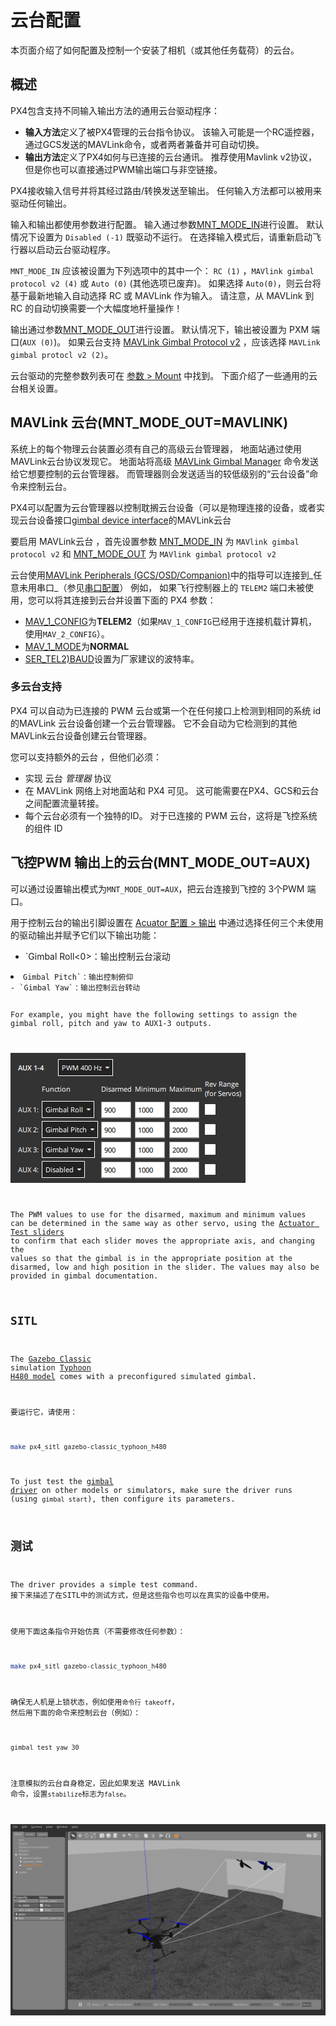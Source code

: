 # 云台配置

本页面介绍了如何配置及控制一个安装了相机（或其他任务载荷）的云台。

## 概述

PX4包含支持不同输入输出方法的通用云台驱动程序：

- **输入方法**定义了被PX4管理的云台指令协议。 该输入可能是一个RC遥控器，通过GCS发送的MAVLink命令，或者两者兼备并可自动切换。
- **输出方法**定义了PX4如何与已连接的云台通讯。 推荐使用Mavlink v2协议，但是你也可以直接通过PWM输出端口与非空链接。

PX4接收输入信号并将其经过路由/转换发送至输出。 任何输入方法都可以被用来驱动任何输出。

输入和输出都使用参数进行配置。 输入通过参数[MNT_MODE_IN](../advanced_config/parameter_reference.md#MNT_MODE_IN)进行设置。 默认情况下设置为 `Disabled (-1)` 既驱动不运行。 在选择输入模式后，请重新启动飞行器以启动云台驱动程序。

`MNT_MODE_IN` 应该被设置为下列选项中的其中一个： `RC (1)` ，`MAVlink gimbal protocol v2 (4)` 或 `Auto (0)` (其他选项已废弃)。 如果选择 `Auto(0)`，则云台将基于最新地输入自动选择 RC 或 MAVLink 作为输入。 请注意，从 MAVLink 到 RC 的自动切换需要一个大幅度地杆量操作！

输出通过参数[MNT_MODE_OUT](../advanced_config/parameter_reference.md#MNT_MODE_OUT)进行设置。 默认情况下，输出被设置为 PXM 端口(`AUX (0)`)。 如果云台支持 [MAVLink Gimbal Protocol v2](https://mavlink.io/en/services/gimbal_v2.html) ，应该选择 `MAVLink gimbal protocl v2 (2)`。

云台驱动的完整参数列表可在 [参数 > Mount](../advanced_config/parameter_reference.md#mount) 中找到。 下面介绍了一些通用的云台相关设置。

## MAVLink 云台(MNT_MODE_OUT=MAVLINK)

系统上的每个物理云台装置必须有自己的高级云台管理器， 地面站通过使用MAVLink云台协议发现它。 地面站将高级 [MAVLink Gimbal Manager](https://mavlink.io/en/services/gimbal_v2.html#gimbal-manager-messages) 命令发送给它想要控制的云台管理器。 而管理器则会发送适当的较低级别的“云台设备”命令来控制云台。

PX4可以配置为云台管理器以控制耽搁云台设备（可以是物理连接的设备，或者实现云台设备接口[gimbal device interface](https://mavlink.io/en/services/gimbal_v2.html#gimbal-device-messages)的MAVLink云台

要启用 MAVLink云台 ，首先设置参数 [MNT_MODE_IN](../advanced_config/parameter_reference.md#MNT_MODE_IN) 为 `MAVlink gimbal protocol v2` 和 [MNT_MODE_OUT](../advanced_config/parameter_reference.md#MNT_MODE_OUT) 为 `MAVlink gimbal protocol v2`

云台使用[MAVLink Peripherals (GCS/OSD/Companion)](../peripherals/mavlink_peripherals.md)中的指导可以连接到_任意未用串口_（参见[串口配置](../peripherals/serial_configuration.md#serial-port-configuration)） 例如， 如果飞行控制器上的 `TELEM2` 端口未被使用，您可以将其连接到云台并设置下面的 PX4 参数：

- [MAV_1_CONFIG](../advanced_config/parameter_reference.md#MAV_1_CONFIG)为**TELEM2**（如果`MAV_1_CONFIG`已经用于连接机载计算机，使用`MAV_2_CONFIG`）。
- [MAV_1_MODE](../advanced_config/parameter_reference.md#MAV_1_MODE)为**NORMAL**
- [SER_TEL2)BAUD](../advanced_config/parameter_reference.md#SER_TEL2_BAUD)设置为厂家建议的波特率。

### 多云台支持

PX4 可以自动为已连接的 PWM 云台或第一个在任何接口上检测到相同的系统 id的MAVLink 云台设备创建一个云台管理器。 它不会自动为它检测到的其他MAVLink云台设备创建云台管理器。

您可以支持额外的云台 ，但他们必须：

- 实现 云台 _管理器_ 协议
- 在 MAVLink 网络上对地面站和 PX4 可见。 这可能需要在PX4、GCS和云台之间配置流量转接。
- 每个云台必须有一个独特的ID。 对于已连接的 PWM 云台，这将是飞控系统的组件 ID

## 飞控PWM 输出上的云台(MNT_MODE_OUT=AUX)

可以通过设置输出模式为`MNT_MODE_OUT=AUX`，把云台连接到飞控的 3个PWM 端口。

用于控制云台的输出引脚设置在 [Acuator 配置 > 输出](../config/actuators.md#actuator-outputs) 中通过选择任何三个未使用的驱动输出并赋予它们以下输出功能：

- `Gimbal Roll<0>：输出控制云台滚动</li>
<li><code>Gimbal Pitch`：输出控制俯仰
- `Gimbal Yaw`：输出控制云台转动

For example, you might have the following settings to assign the gimbal roll, pitch and yaw to AUX1-3 outputs.

![Gimbal Actuator config](../../assets/config/actuators/qgc_actuators_gimbal.png)

The PWM values to use for the disarmed, maximum and minimum values can be determined in the same way as other servo, using the [Actuator Test sliders](../config/actuators.md#actuator-testing) to confirm that each slider moves the appropriate axis, and changing the values so that the gimbal is in the appropriate position at the disarmed, low and high position in the slider. The values may also be provided in gimbal documentation.

## SITL

The [Gazebo Classic](../sim_gazebo_classic/README.md) simulation [Typhoon H480 model](../sim_gazebo_classic/vehicles.md#typhoon-h480-hexrotor) comes with a preconfigured simulated gimbal.

要运行它，请使用：

```sh
make px4_sitl gazebo-classic_typhoon_h480
```

To just test the [gimbal driver](../modules/modules_driver.md#gimbal) on other models or simulators, make sure the driver runs (using `gimbal start`), then configure its parameters.

## 测试

The driver provides a simple test command. 接下来描述了在SITL中的测试方式，但是这些指令也可以在真实的设备中使用。

使用下面这条指令开始仿真（不需要修改任何参数）：

```sh
make px4_sitl gazebo-classic_typhoon_h480
```

确保无人机是上锁状态，例如使用`命令行 takeoff`， 然后用下面的命令来控制云台（例如）：

```sh
gimbal test yaw 30
```

注意模拟的云台自身稳定，因此如果发送 MAVLink 命令，设置`stabilize`标志为`false`。

![Gazebo 云台仿真](../../assets/simulation/gazebo_classic/gimbal-simulation.png)
